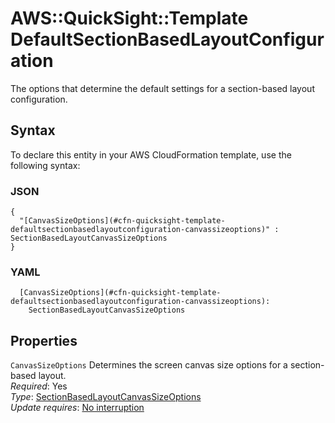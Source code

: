 # AWS::QuickSight::Template DefaultSectionBasedLayoutConfiguration<a name="aws-properties-quicksight-template-defaultsectionbasedlayoutconfiguration"></a>

The options that determine the default settings for a section\-based layout configuration\.

## Syntax<a name="aws-properties-quicksight-template-defaultsectionbasedlayoutconfiguration-syntax"></a>

To declare this entity in your AWS CloudFormation template, use the following syntax:

### JSON<a name="aws-properties-quicksight-template-defaultsectionbasedlayoutconfiguration-syntax.json"></a>

```
{
  "[CanvasSizeOptions](#cfn-quicksight-template-defaultsectionbasedlayoutconfiguration-canvassizeoptions)" : SectionBasedLayoutCanvasSizeOptions
}
```

### YAML<a name="aws-properties-quicksight-template-defaultsectionbasedlayoutconfiguration-syntax.yaml"></a>

```
  [CanvasSizeOptions](#cfn-quicksight-template-defaultsectionbasedlayoutconfiguration-canvassizeoptions):
    SectionBasedLayoutCanvasSizeOptions
```

## Properties<a name="aws-properties-quicksight-template-defaultsectionbasedlayoutconfiguration-properties"></a>

`CanvasSizeOptions` <a name="cfn-quicksight-template-defaultsectionbasedlayoutconfiguration-canvassizeoptions"></a>
Determines the screen canvas size options for a section\-based layout\.  
_Required_: Yes  
_Type_: [SectionBasedLayoutCanvasSizeOptions](aws-properties-quicksight-template-sectionbasedlayoutcanvassizeoptions.md)  
_Update requires_: [No interruption](https://docs.aws.amazon.com/AWSCloudFormation/latest/UserGuide/using-cfn-updating-stacks-update-behaviors.html#update-no-interrupt)
